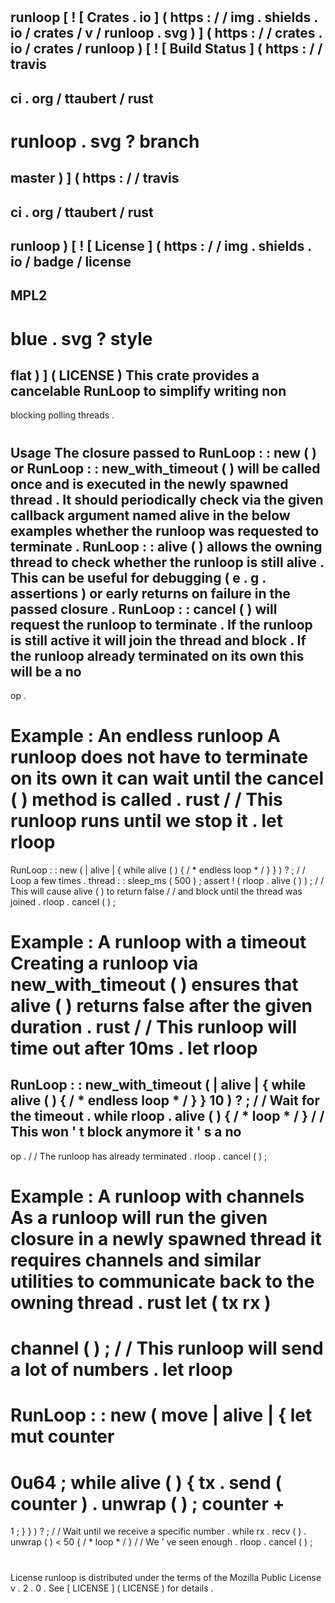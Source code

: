 #
runloop
[
!
[
Crates
.
io
]
(
https
:
/
/
img
.
shields
.
io
/
crates
/
v
/
runloop
.
svg
)
]
(
https
:
/
/
crates
.
io
/
crates
/
runloop
)
[
!
[
Build
Status
]
(
https
:
/
/
travis
-
ci
.
org
/
ttaubert
/
rust
-
runloop
.
svg
?
branch
=
master
)
]
(
https
:
/
/
travis
-
ci
.
org
/
ttaubert
/
rust
-
runloop
)
[
!
[
License
]
(
https
:
/
/
img
.
shields
.
io
/
badge
/
license
-
MPL2
-
blue
.
svg
?
style
=
flat
)
]
(
LICENSE
)
This
crate
provides
a
cancelable
RunLoop
to
simplify
writing
non
-
blocking
polling
threads
.
#
#
Usage
The
closure
passed
to
RunLoop
:
:
new
(
)
or
RunLoop
:
:
new_with_timeout
(
)
will
be
called
once
and
is
executed
in
the
newly
spawned
thread
.
It
should
periodically
check
via
the
given
callback
argument
named
alive
in
the
below
examples
whether
the
runloop
was
requested
to
terminate
.
RunLoop
:
:
alive
(
)
allows
the
owning
thread
to
check
whether
the
runloop
is
still
alive
.
This
can
be
useful
for
debugging
(
e
.
g
.
assertions
)
or
early
returns
on
failure
in
the
passed
closure
.
RunLoop
:
:
cancel
(
)
will
request
the
runloop
to
terminate
.
If
the
runloop
is
still
active
it
will
join
the
thread
and
block
.
If
the
runloop
already
terminated
on
its
own
this
will
be
a
no
-
op
.
#
#
#
Example
:
An
endless
runloop
A
runloop
does
not
have
to
terminate
on
its
own
it
can
wait
until
the
cancel
(
)
method
is
called
.
rust
/
/
This
runloop
runs
until
we
stop
it
.
let
rloop
=
RunLoop
:
:
new
(
|
alive
|
{
while
alive
(
)
{
/
*
endless
loop
*
/
}
}
)
?
;
/
/
Loop
a
few
times
.
thread
:
:
sleep_ms
(
500
)
;
assert
!
(
rloop
.
alive
(
)
)
;
/
/
This
will
cause
alive
(
)
to
return
false
/
/
and
block
until
the
thread
was
joined
.
rloop
.
cancel
(
)
;
#
#
#
Example
:
A
runloop
with
a
timeout
Creating
a
runloop
via
new_with_timeout
(
)
ensures
that
alive
(
)
returns
false
after
the
given
duration
.
rust
/
/
This
runloop
will
time
out
after
10ms
.
let
rloop
=
RunLoop
:
:
new_with_timeout
(
|
alive
|
{
while
alive
(
)
{
/
*
endless
loop
*
/
}
}
10
)
?
;
/
/
Wait
for
the
timeout
.
while
rloop
.
alive
(
)
{
/
*
loop
*
/
}
/
/
This
won
'
t
block
anymore
it
'
s
a
no
-
op
.
/
/
The
runloop
has
already
terminated
.
rloop
.
cancel
(
)
;
#
#
#
Example
:
A
runloop
with
channels
As
a
runloop
will
run
the
given
closure
in
a
newly
spawned
thread
it
requires
channels
and
similar
utilities
to
communicate
back
to
the
owning
thread
.
rust
let
(
tx
rx
)
=
channel
(
)
;
/
/
This
runloop
will
send
a
lot
of
numbers
.
let
rloop
=
RunLoop
:
:
new
(
move
|
alive
|
{
let
mut
counter
=
0u64
;
while
alive
(
)
{
tx
.
send
(
counter
)
.
unwrap
(
)
;
counter
+
=
1
;
}
}
)
?
;
/
/
Wait
until
we
receive
a
specific
number
.
while
rx
.
recv
(
)
.
unwrap
(
)
<
50
{
/
*
loop
*
/
}
/
/
We
'
ve
seen
enough
.
rloop
.
cancel
(
)
;
#
#
License
runloop
is
distributed
under
the
terms
of
the
Mozilla
Public
License
v
.
2
.
0
.
See
[
LICENSE
]
(
LICENSE
)
for
details
.
